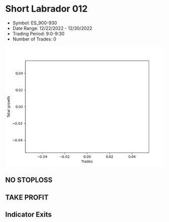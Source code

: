 # Short Labrador 012 
- Symbol: ES_900-930
- Date Range: 12/22/2022 - 12/30/2022
- Trading Period: 9:0-9:30
- Number of Trades: 0

![Plot](ShortLabrador012ES_900-930.png)
## NO STOPLOSS














## TAKE PROFIT











## Indicator Exits

